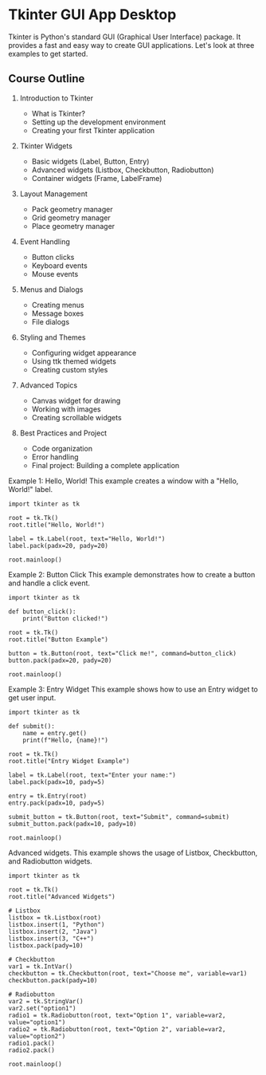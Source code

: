 # Tkinter GUI App Desktop

Tkinter is Python's standard GUI (Graphical User Interface) package. It provides a fast and easy way to create GUI applications. Let's look at three examples to get started.

## Course Outline

1. Introduction to Tkinter
   - What is Tkinter?
   - Setting up the development environment
   - Creating your first Tkinter application

2. Tkinter Widgets
   - Basic widgets (Label, Button, Entry)
   - Advanced widgets (Listbox, Checkbutton, Radiobutton)
   - Container widgets (Frame, LabelFrame)

3. Layout Management
   - Pack geometry manager
   - Grid geometry manager
   - Place geometry manager

4. Event Handling
   - Button clicks
   - Keyboard events
   - Mouse events

5. Menus and Dialogs
   - Creating menus
   - Message boxes
   - File dialogs

6. Styling and Themes
   - Configuring widget appearance
   - Using ttk themed widgets
   - Creating custom styles

7. Advanced Topics
   - Canvas widget for drawing
   - Working with images
   - Creating scrollable widgets

8. Best Practices and Project
   - Code organization
   - Error handling
   - Final project: Building a complete application



Example 1: Hello, World! 
This example creates a window with a "Hello, World!" label.

```
import tkinter as tk

root = tk.Tk()
root.title("Hello, World!")

label = tk.Label(root, text="Hello, World!")
label.pack(padx=20, pady=20)

root.mainloop()
```

Example 2: Button Click
This example demonstrates how to create a button and handle a click event.

```
import tkinter as tk

def button_click():
    print("Button clicked!")

root = tk.Tk()
root.title("Button Example")

button = tk.Button(root, text="Click me!", command=button_click)
button.pack(padx=20, pady=20)

root.mainloop()
```

Example 3: Entry Widget
This example shows how to use an Entry widget to get user input.
```
import tkinter as tk

def submit():
    name = entry.get()
    print(f"Hello, {name}!")

root = tk.Tk()
root.title("Entry Widget Example")

label = tk.Label(root, text="Enter your name:")
label.pack(padx=10, pady=5)

entry = tk.Entry(root)
entry.pack(padx=10, pady=5)

submit_button = tk.Button(root, text="Submit", command=submit)
submit_button.pack(padx=10, pady=10)

root.mainloop()
```

Advanced widgets. This example shows the usage of Listbox, Checkbutton, and Radiobutton widgets.
```
import tkinter as tk

root = tk.Tk()
root.title("Advanced Widgets")

# Listbox
listbox = tk.Listbox(root)
listbox.insert(1, "Python")
listbox.insert(2, "Java")
listbox.insert(3, "C++")
listbox.pack(pady=10)

# Checkbutton
var1 = tk.IntVar()
checkbutton = tk.Checkbutton(root, text="Choose me", variable=var1)
checkbutton.pack(pady=10)

# Radiobutton
var2 = tk.StringVar()
var2.set("option1")
radio1 = tk.Radiobutton(root, text="Option 1", variable=var2, value="option1")
radio2 = tk.Radiobutton(root, text="Option 2", variable=var2, value="option2")
radio1.pack()
radio2.pack()

root.mainloop()
```
